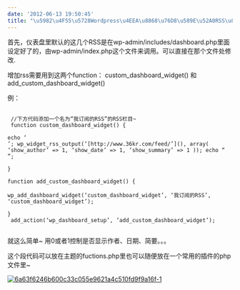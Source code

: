 ```yaml
---
date: '2012-06-13 19:50:45'
title: "\u5982\u4F55\u5728Wordpress\u4EEA\u8868\u76D8\u589E\u52A0RSS\u8BA2\u9605"
---
```


首先，仪表盘里默认的这几个RSS是在wp-admin/includes/dashboard.php里面设定好了的，由wp-admin/index.php这个文件来调用。可以直接在那个文件处修改.

增加rss需要用到这两个function： custom_dashboard_widget() 和 add_custom_dashboard_widget()

例：

<pre><code>  
 //下方代码添加一个名为“我订阅的RSS”的RSS栏目~  
 function custom_dashboard_widget() {

echo ‘<div>’; wp_widget_rss_output(‘[http://www.36kr.com/feed/’](), array( ‘show_author’ => 1, ‘show_date’ => 1, ‘show_summary’ => 1 )); echo “</div>”;

}

function add_custom_dashboard_widget() {

wp_add_dashboard_widget(‘custom_dashboard_widget’, ‘我订阅的RSS’, ‘custom_dashboard_widget’);

}  
 add_action(‘wp_dashboard_setup’, ‘add_custom_dashboard_widget’);

</code></pre>

就这么简单~ 用0或者1控制是否显示作者、日期、简要。。。

这个段代码可以放在主题的fuctions.php里也可以随便放在一个常用的插件的php文件里~

[![](/content/images/uploads/2012/09/6a63f6246b600c33c055e9621a4c510fd9f9a16f-1-300x157.png "6a63f6246b600c33c055e9621a4c510fd9f9a16f-1")](/content/images/uploads/2012/09/6a63f6246b600c33c055e9621a4c510fd9f9a16f-1.png)


